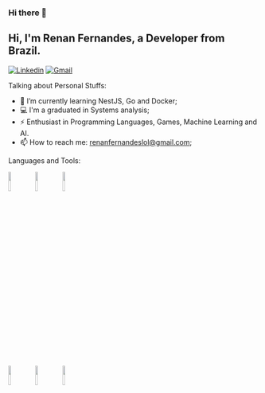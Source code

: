 ### Hi there 👋 

## Hi, I'm Renan Fernandes, a Developer from Brazil.
[![Linkedin](https://img.shields.io/badge/-LinkedIn-blue?style=flat&logo=Linkedin&logoColor=white)](https://www.linkedin.com/in/renan-fernandes-5924a9100/)
[![Gmail](https://img.shields.io/badge/-Gmail-c14438?style=flat&logo=Gmail&logoColor=white)](mailto:renanfernandeslol@gmail.com)
&nbsp;

Talking about Personal Stuffs:
- :man: I’m currently learning NestJS, Go and Docker; 
- :computer: I'm a graduated in Systems analysis;
- ⚡️ Enthusiast in Programming Languages, Games, Machine Learning and AI.
- :mailbox: How to reach me: renanfernandeslol@gmail.com;

Languages and Tools: 
<p>
  <code><img width="10%" src="https://www.vectorlogo.zone/logos/nodejs/nodejs-horizontal.svg"></code>
  <code><img width="10%" src="https://www.vectorlogo.zone/logos/nestjs/nestjs-ar21.svg"></code>
  <code><img width="10%" src="https://www.vectorlogo.zone/logos/adonisjs/adonisjs-ar21.svg"></code>
  <br />
  <code><img width="10%" src="https://www.vectorlogo.zone/logos/golang/golang-ar21.svg"></code>
  <code><img width="10%" src="https://www.vectorlogo.zone/logos/mysql/mysql-ar21.svg"></code>
  <code><img width="10%" src="https://www.vectorlogo.zone/logos/postgresql/postgresql-ar21.svg"></code>
</p>
